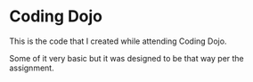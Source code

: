 # Coding Dojo
This is the code that I created while attending Coding Dojo.

Some of it very basic but it was designed to be that way per the assignment.
